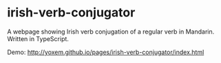# irish-verb-conjugator
A webpage showing Irish verb conjugation of a regular verb in Mandarin. Written in TypeScript.

Demo: http://yoxem.github.io/pages/irish-verb-conjugator/index.html
